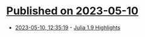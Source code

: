 # [Published on 2023-05-10](index.md)

* [2023-05-10, 12:35:19](https://lobste.rs/s/jkk0oi/julia_1_9_highlights) - [Julia 1.9 Highlights](https://julialang.org/blog/2023/04/julia-1.9-highlights/)
